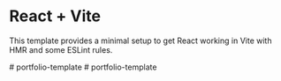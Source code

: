 # React + Vite

This template provides a minimal setup to get React working in Vite with HMR and some ESLint rules.

#   p o r t f o l i o - t e m p l a t e  
 #   p o r t f o l i o - t e m p l a t e  
 